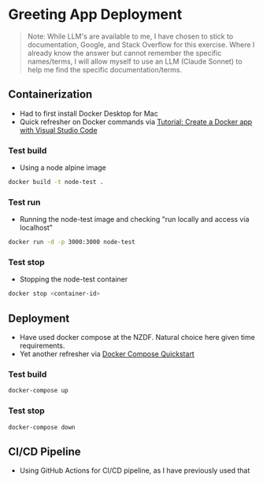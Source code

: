 # Greeting App Deployment

> Note: While LLM's are available to me, I have chosen to stick to documentation, Google, and Stack Overflow for this exercise.
Where I already know the answer but cannot remember the specific names/terms, I will allow myself to use an LLM (Claude Sonnet) to help me find the specific documentation/terms.

## Containerization
- Had to first install Docker Desktop for Mac
- Quick refresher on Docker commands via [Tutorial: Create a Docker app with Visual Studio Code](https://learn.microsoft.com/en-gb/visualstudio/docker/tutorials/docker-tutorial?WT.mc_id=vscode_docker_aka_getstartedwithdocker)

### Test build
- Using a node alpine image
```bash
docker build -t node-test .
```

### Test run
- Running the node-test image and checking "run locally and access via localhost"
```bash
docker run -d -p 3000:3000 node-test
```

### Test stop
- Stopping the node-test container
```bash
docker stop <container-id>
```

## Deployment
- Have used docker compose at the NZDF. Natural choice here given time requirements.
- Yet another refresher via [Docker Compose Quickstart](https://docs.docker.com/compose/gettingstarted/)

### Test build
```bash
docker-compose up
```

### Test stop
```bash
docker-compose down
```

## CI/CD Pipeline
- Using GitHub Actions for CI/CD pipeline, as I have previously used that
